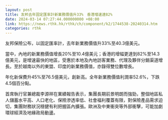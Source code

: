 ```yaml
---
layout: post
title: 友邦去年固定匯率計新業務價值升33%　香港增速達82%
date: 2024-03-14 07:27:44.000000000 +08:00
link: https://news.rthk.hk/rthk/ch/component/k2/1744538-20240314.htm
categories: rthk
---
```


友邦保險公布，以固定匯率計，去年新業務價值升33%至40.3億美元。

當中，內地的新業務價值增長20%至10.4億美元；香港的增幅更達到82%至14.3億美元，是增速最快的地區，受惠於本地及內地訪客業務、代理及夥伴分銷渠道增長。至於越南以外的東盟、印度的新業務價值，亦錄得雙位數增長。

年化新保費升45%至76.5億美元，創新高。全年新業務價值利潤率52.6%，下跌4.5個百分點。

首席執行官兼總裁李源祥在業績報告表示，集團長期前景明朗而強勁，整個地區私人儲蓄水平高、人口老化、保險滲透率低、社會福利覆蓋有限，對保險產品需求迫切，集團財務狀況穩健有利把握區內擴張。歐洲及中東衝突等外部衝擊，可能加劇環球經濟及地緣政局動盪。

